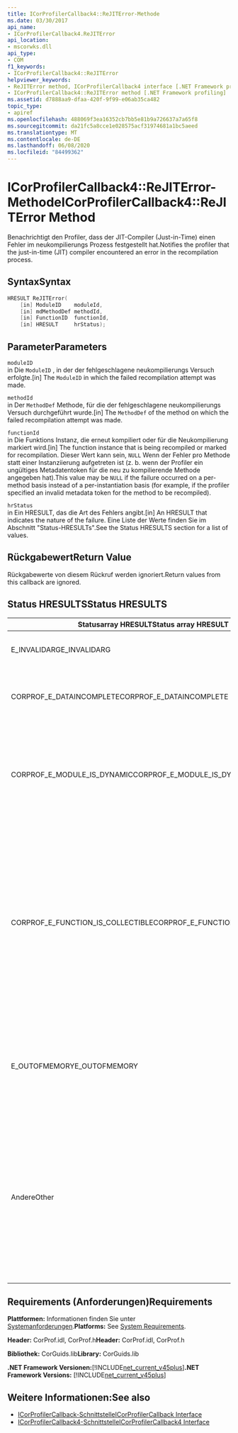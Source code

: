 ```yaml
---
title: ICorProfilerCallback4::ReJITError-Methode
ms.date: 03/30/2017
api_name:
- ICorProfilerCallback4.ReJITError
api_location:
- mscorwks.dll
api_type:
- COM
f1_keywords:
- ICorProfilerCallback4::ReJITError
helpviewer_keywords:
- ReJITError method, ICorProfilerCallback4 interface [.NET Framework profiling]
- ICorProfilerCallback4::ReJITError method [.NET Framework profiling]
ms.assetid: d7888aa9-dfaa-420f-9f99-e06ab35ca482
topic_type:
- apiref
ms.openlocfilehash: 488069f3ea16352cb7bb5e81b9a726637a7a65f8
ms.sourcegitcommit: da21fc5a8cce1e028575acf31974681a1bc5aeed
ms.translationtype: MT
ms.contentlocale: de-DE
ms.lasthandoff: 06/08/2020
ms.locfileid: "84499362"
---
```

# <a name="icorprofilercallback4rejiterror-method"></a><span data-ttu-id="17b8d-102">ICorProfilerCallback4::ReJITError-Methode</span><span class="sxs-lookup"><span data-stu-id="17b8d-102">ICorProfilerCallback4::ReJITError Method</span></span>
<span data-ttu-id="17b8d-103">Benachrichtigt den Profiler, dass der JIT-Compiler (Just-in-Time) einen Fehler im neukompilierungs Prozess festgestellt hat.</span><span class="sxs-lookup"><span data-stu-id="17b8d-103">Notifies the profiler that the just-in-time (JIT) compiler encountered an error in the recompilation process.</span></span>  
  
## <a name="syntax"></a><span data-ttu-id="17b8d-104">Syntax</span><span class="sxs-lookup"><span data-stu-id="17b8d-104">Syntax</span></span>  
  
```cpp  
HRESULT ReJITError(  
    [in] ModuleID    moduleId,  
    [in] mdMethodDef methodId,  
    [in] FunctionID  functionId,  
    [in] HRESULT     hrStatus);  
```  
  
## <a name="parameters"></a><span data-ttu-id="17b8d-105">Parameter</span><span class="sxs-lookup"><span data-stu-id="17b8d-105">Parameters</span></span>  
 `moduleID`  
 <span data-ttu-id="17b8d-106">in Die `ModuleID` , in der der fehlgeschlagene neukompilierungs Versuch erfolgte.</span><span class="sxs-lookup"><span data-stu-id="17b8d-106">[in] The `ModuleID` in which the failed recompilation attempt was made.</span></span>  
  
 `methodId`  
 <span data-ttu-id="17b8d-107">in Der `MethodDef` Methode, für die der fehlgeschlagene neukompilierungs Versuch durchgeführt wurde.</span><span class="sxs-lookup"><span data-stu-id="17b8d-107">[in] The `MethodDef` of the method on which the failed recompilation attempt was made.</span></span>  
  
 `functionId`  
 <span data-ttu-id="17b8d-108">in Die Funktions Instanz, die erneut kompiliert oder für die Neukompilierung markiert wird.</span><span class="sxs-lookup"><span data-stu-id="17b8d-108">[in] The function instance that is being recompiled or marked for recompilation.</span></span> <span data-ttu-id="17b8d-109">Dieser Wert kann sein, `NULL` Wenn der Fehler pro Methode statt einer Instanziierung aufgetreten ist (z. b. wenn der Profiler ein ungültiges Metadatentoken für die neu zu kompilierende Methode angegeben hat).</span><span class="sxs-lookup"><span data-stu-id="17b8d-109">This value may be `NULL` if the failure occurred on a per-method basis instead of a per-instantiation basis (for example, if the profiler specified an invalid metadata token for the method to be recompiled).</span></span>  
  
 `hrStatus`  
 <span data-ttu-id="17b8d-110">in Ein HRESULT, das die Art des Fehlers angibt.</span><span class="sxs-lookup"><span data-stu-id="17b8d-110">[in] An HRESULT that indicates the nature of the failure.</span></span> <span data-ttu-id="17b8d-111">Eine Liste der Werte finden Sie im Abschnitt "Status-HRESULTs".</span><span class="sxs-lookup"><span data-stu-id="17b8d-111">See the Status HRESULTS section for a list of values.</span></span>  
  
## <a name="return-value"></a><span data-ttu-id="17b8d-112">Rückgabewert</span><span class="sxs-lookup"><span data-stu-id="17b8d-112">Return Value</span></span>  
 <span data-ttu-id="17b8d-113">Rückgabewerte von diesem Rückruf werden ignoriert.</span><span class="sxs-lookup"><span data-stu-id="17b8d-113">Return values from this callback are ignored.</span></span>  
  
## <a name="status-hresults"></a><span data-ttu-id="17b8d-114">Status HRESULTS</span><span class="sxs-lookup"><span data-stu-id="17b8d-114">Status HRESULTS</span></span>  
  
|<span data-ttu-id="17b8d-115">Statusarray HRESULT</span><span class="sxs-lookup"><span data-stu-id="17b8d-115">Status array HRESULT</span></span>|<span data-ttu-id="17b8d-116">BESCHREIBUNG</span><span class="sxs-lookup"><span data-stu-id="17b8d-116">Description</span></span>|  
|--------------------------|-----------------|  
|<span data-ttu-id="17b8d-117">E_INVALIDARG</span><span class="sxs-lookup"><span data-stu-id="17b8d-117">E_INVALIDARG</span></span>|<span data-ttu-id="17b8d-118">Das- `moduleID` oder- `methodDef` Token ist `NULL` .</span><span class="sxs-lookup"><span data-stu-id="17b8d-118">The `moduleID` or `methodDef` token is `NULL`.</span></span>|  
|<span data-ttu-id="17b8d-119">CORPROF_E_DATAINCOMPLETE</span><span class="sxs-lookup"><span data-stu-id="17b8d-119">CORPROF_E_DATAINCOMPLETE</span></span>|<span data-ttu-id="17b8d-120">Das Modul ist noch nicht vollständig geladen, oder es wird gerade entladen.</span><span class="sxs-lookup"><span data-stu-id="17b8d-120">The module is not fully loaded yet, or it is in the process of being unloaded.</span></span>|  
|<span data-ttu-id="17b8d-121">CORPROF_E_MODULE_IS_DYNAMIC</span><span class="sxs-lookup"><span data-stu-id="17b8d-121">CORPROF_E_MODULE_IS_DYNAMIC</span></span>|<span data-ttu-id="17b8d-122">Das angegebene Modul wurde dynamisch generiert (z. b. durch `Reflection.Emit` ) und wird daher von dieser Methode nicht unterstützt.</span><span class="sxs-lookup"><span data-stu-id="17b8d-122">The specified module was dynamically generated (for example, by `Reflection.Emit`), and is thus not supported by this method.</span></span>|  
|<span data-ttu-id="17b8d-123">CORPROF_E_FUNCTION_IS_COLLECTIBLE</span><span class="sxs-lookup"><span data-stu-id="17b8d-123">CORPROF_E_FUNCTION_IS_COLLECTIBLE</span></span>|<span data-ttu-id="17b8d-124">Die-Methode wird in einer entladbaren Assembly instanziiert und kann daher nicht erneut kompiliert werden.</span><span class="sxs-lookup"><span data-stu-id="17b8d-124">The method is instantiated into a collectible assembly, and is therefore not able to be recompiled.</span></span> <span data-ttu-id="17b8d-125">Beachten Sie, dass Typen und Funktionen, die in einem nicht Reflektionskontext (z. b.) definiert sind, in eine entladbare `List<MyCollectibleStruct>` Assembly instanziiert werden können.</span><span class="sxs-lookup"><span data-stu-id="17b8d-125">Note that types and functions defined in a non-reflection context (for example, `List<MyCollectibleStruct>`) can be instantiated into a collectible assembly.</span></span>|  
|<span data-ttu-id="17b8d-126">E_OUTOFMEMORY</span><span class="sxs-lookup"><span data-stu-id="17b8d-126">E_OUTOFMEMORY</span></span>|<span data-ttu-id="17b8d-127">Die CLR hatte beim Versuch, die angegebene Methode für die JIT-Neukompilierung zu markieren, nicht genügend Arbeitsspeicher.</span><span class="sxs-lookup"><span data-stu-id="17b8d-127">The CLR ran out of memory while trying to mark the specified method for JIT recompilation.</span></span>|  
|<span data-ttu-id="17b8d-128">Andere</span><span class="sxs-lookup"><span data-stu-id="17b8d-128">Other</span></span>|<span data-ttu-id="17b8d-129">Das Betriebssystem hat einen Fehler außerhalb der Kontrolle der CLR zurückgegeben.</span><span class="sxs-lookup"><span data-stu-id="17b8d-129">The operating system returned a failure outside the control of the CLR.</span></span> <span data-ttu-id="17b8d-130">Wenn beispielsweise ein Systemaufrufe zum Ändern des Zugriffs Schutzes einer Arbeitsspeicher Seite fehlschlägt, wird der Fehler des Betriebssystems angezeigt.</span><span class="sxs-lookup"><span data-stu-id="17b8d-130">For example, if a system call to change the access protection of a page of memory fails, the operating system error is displayed.</span></span>|  
  
## <a name="requirements"></a><span data-ttu-id="17b8d-131">Requirements (Anforderungen)</span><span class="sxs-lookup"><span data-stu-id="17b8d-131">Requirements</span></span>  
 <span data-ttu-id="17b8d-132">**Plattformen:** Informationen finden Sie unter [Systemanforderungen](../../get-started/system-requirements.md).</span><span class="sxs-lookup"><span data-stu-id="17b8d-132">**Platforms:** See [System Requirements](../../get-started/system-requirements.md).</span></span>  
  
 <span data-ttu-id="17b8d-133">**Header:** CorProf.idl, CorProf.h</span><span class="sxs-lookup"><span data-stu-id="17b8d-133">**Header:** CorProf.idl, CorProf.h</span></span>  
  
 <span data-ttu-id="17b8d-134">**Bibliothek:** CorGuids.lib</span><span class="sxs-lookup"><span data-stu-id="17b8d-134">**Library:** CorGuids.lib</span></span>  
  
 <span data-ttu-id="17b8d-135">**.NET Framework Versionen:**[!INCLUDE[net_current_v45plus](../../../../includes/net-current-v45plus-md.md)]</span><span class="sxs-lookup"><span data-stu-id="17b8d-135">**.NET Framework Versions:** [!INCLUDE[net_current_v45plus](../../../../includes/net-current-v45plus-md.md)]</span></span>  
  
## <a name="see-also"></a><span data-ttu-id="17b8d-136">Weitere Informationen:</span><span class="sxs-lookup"><span data-stu-id="17b8d-136">See also</span></span>

- [<span data-ttu-id="17b8d-137">ICorProfilerCallback-Schnittstelle</span><span class="sxs-lookup"><span data-stu-id="17b8d-137">ICorProfilerCallback Interface</span></span>](icorprofilercallback-interface.md)
- [<span data-ttu-id="17b8d-138">ICorProfilerCallback4-Schnittstelle</span><span class="sxs-lookup"><span data-stu-id="17b8d-138">ICorProfilerCallback4 Interface</span></span>](icorprofilercallback4-interface.md)
